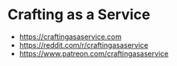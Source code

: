 # Crafting as a Service

- https://craftingasaservice.com
- https://reddit.com/r/craftingasaservice
- https://www.patreon.com/craftingasaservice
